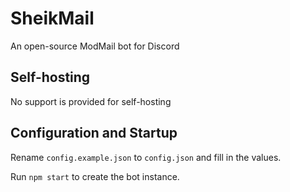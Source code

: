 # SheikMail
An open-source ModMail bot for Discord

## Self-hosting

No support is provided for self-hosting

## Configuration and Startup

Rename `config.example.json` to `config.json` and fill in the values.

Run `npm start` to create the bot instance.
